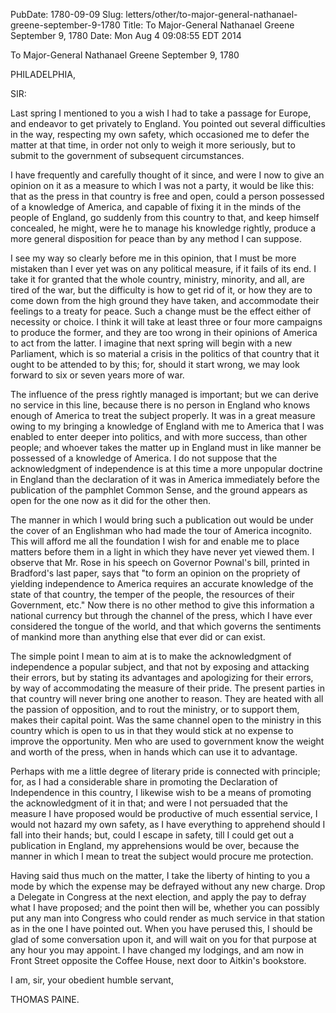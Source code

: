 PubDate: 1780-09-09
Slug: letters/other/to-major-general-nathanael-greene-september-9-1780
Title: To Major-General Nathanael Greene  September 9, 1780
Date: Mon Aug  4 09:08:55 EDT 2014

   To Major-General Nathanael Greene  September 9, 1780

   PHILADELPHIA,

   SIR:

   Last spring I mentioned to you a wish I had to take a passage for Europe,
   and endeavor to get privately to England. You pointed out several
   difficulties in the way, respecting my own safety, which occasioned me to
   defer the matter at that time, in order not only to weigh it more
   seriously, but to submit to the government of subsequent circumstances.

   I have frequently and carefully thought of it since, and were I now to
   give an opinion on it as a measure to which I was not a party, it would be
   like this: that as the press in that country is free and open, could a
   person possessed of a knowledge of America, and capable of fixing it in
   the minds of the people of England, go suddenly from this country to that,
   and keep himself concealed, he might, were he to manage his knowledge
   rightly, produce a more general disposition for peace than by any method I
   can suppose.

   I see my way so clearly before me in this opinion, that I must be more
   mistaken than I ever yet was on any political measure, if it fails of its
   end. I take it for granted that the whole country, ministry, minority, and
   all, are tired of the war, but the difficulty is how to get rid of it, or
   how they are to come down from the high ground they have taken, and
   accommodate their feelings to a treaty for peace. Such a change must be
   the effect either of necessity or choice. I think it will take at least
   three or four more campaigns to produce the former, and they are too wrong
   in their opinions of America to act from the latter. I imagine that next
   spring will begin with a new Parliament, which is so material a crisis in
   the politics of that country that it ought to be attended to by this; for,
   should it start wrong, we may look forward to six or seven years more of
   war.

   The influence of the press rightly managed is important; but we can derive
   no service in this line, because there is no person in England who knows
   enough of America to treat the subject properly. It was in a great measure
   owing to my bringing a knowledge of England with me to America that I was
   enabled to enter deeper into politics, and with more success, than other
   people; and whoever takes the matter up in England must in like manner be
   possessed of a knowledge of America. I do not suppose that the
   acknowledgment of independence is at this time a more unpopular doctrine
   in England than the declaration of it was in America immediately before
   the publication of the pamphlet Common Sense, and the ground appears as
   open for the one now as it did for the other then.

   The manner in which I would bring such a publication out would be under
   the cover of an Englishman who had made the tour of America incognito.
   This will afford me all the foundation I wish for and enable me to place
   matters before them in a light in which they have never yet viewed them. I
   observe that Mr. Rose in his speech on Governor Pownal's bill, printed in
   Bradford's last paper, says that "to form an opinion on the propriety of
   yielding independence to America requires an accurate knowledge of the
   state of that country, the temper of the people, the resources of their
   Government, etc." Now there is no other method to give this information a
   national currency but through the channel of the press, which I have ever
   considered the tongue of the world, and that which governs the sentiments
   of mankind more than anything else that ever did or can exist.

   The simple point I mean to aim at is to make the acknowledgment of
   independence a popular subject, and that not by exposing and attacking
   their errors, but by stating its advantages and apologizing for their
   errors, by way of accommodating the measure of their pride. The present
   parties in that country will never bring one another to reason. They are
   heated with all the passion of opposition, and to rout the ministry, or to
   support them, makes their capital point. Was the same channel open to the
   ministry in this country which is open to us in that they would stick at
   no expense to improve the opportunity. Men who are used to government know
   the weight and worth of the press, when in hands which can use it to
   advantage.

   Perhaps with me a little degree of literary pride is connected with
   principle; for, as I had a considerable share in promoting the Declaration
   of Independence in this country, I likewise wish to be a means of
   promoting the acknowledgment of it in that; and were I not persuaded that
   the measure I have proposed would be productive of much essential service,
   I would not hazard my own safety, as I have everything to apprehend should
   I fall into their hands; but, could I escape in safety, till I could get
   out a publication in England, my apprehensions would be over, because the
   manner in which I mean to treat the subject would procure me protection.

   Having said thus much on the matter, I take the liberty of hinting to you
   a mode by which the expense may be defrayed without any new charge. Drop a
   Delegate in Congress at the next election, and apply the pay to defray
   what I have proposed; and the point then will be, whether you can possibly
   put any man into Congress who could render as much service in that station
   as in the one I have pointed out. When you have perused this, I should be
   glad of some conversation upon it, and will wait on you for that purpose
   at any hour you may appoint. I have changed my lodgings, and am now in
   Front Street opposite the Coffee House, next door to Aitkin's bookstore.

   I am, sir, your obedient humble servant,

   THOMAS PAINE.

    
